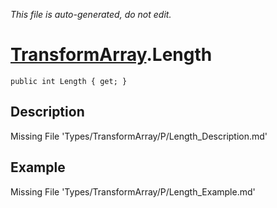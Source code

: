 *This file is auto-generated, do not edit.*

# [TransformArray](Types/TransformArray.md).Length
`public int Length { get; }`
## Description
Missing File 'Types/TransformArray/P/Length_Description.md'
## Example
Missing File 'Types/TransformArray/P/Length_Example.md'
